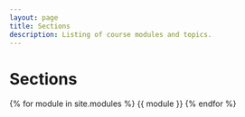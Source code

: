 ```yaml
---
layout: page
title: Sections
description: Listing of course modules and topics.
---
```


# Sections

{% for module in site.modules %}
{{ module }}
{% endfor %}
